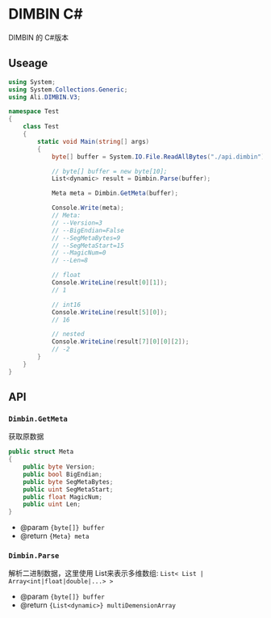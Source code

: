 # DIMBIN C#

DIMBIN 的 C#版本

## Useage

```csharp
using System;
using System.Collections.Generic;
using Ali.DIMBIN.V3;

namespace Test
{
    class Test
    {
        static void Main(string[] args)
        {
            byte[] buffer = System.IO.File.ReadAllBytes("./api.dimbin");

            // byte[] buffer = new byte[10];
            List<dynamic> result = Dimbin.Parse(buffer);

            Meta meta = Dimbin.GetMeta(buffer);

            Console.Write(meta);
            // Meta:
            // --Version=3
            // --BigEndian=False
            // --SegMetaBytes=9
            // --SegMetaStart=15
            // --MagicNum=0
            // --Len=8

            // float
            Console.WriteLine(result[0][1]);
            // 1

            // int16
            Console.WriteLine(result[5][0]);
            // 16

            // nested
            Console.WriteLine(result[7][0][0][2]);
            // -2
        }
    }
}
```

## API

### `Dimbin.GetMeta`

获取原数据

```csharp
public struct Meta
{
    public byte Version;
    public bool BigEndian;
    public byte SegMetaBytes;
    public uint SegMetaStart;
    public float MagicNum;
    public uint Len;
}
```

-   @param `{byte[]} buffer`
-   @return `{Meta} meta`

### `Dimbin.Parse`

解析二进制数据，这里使用 List<dynamic>来表示多维数组: `List< List | Array<int|float|double|...> >`

-   @param `{byte[]} buffer`
-   @return `{List<dynamic>} multiDemensionArray`
